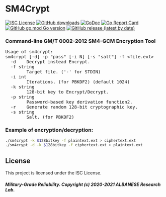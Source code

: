 # SM4Crypt
[![ISC License](http://img.shields.io/badge/license-ISC-blue.svg)](https://github.com/pedroalbanese/sm4crypt/blob/master/LICENSE.md) 
[![GitHub downloads](https://img.shields.io/github/downloads/pedroalbanese/sm4crypt/total.svg?logo=github&logoColor=white)](https://github.com/pedroalbanese/sm4crypt/releases)
[![GoDoc](https://godoc.org/github.com/pedroalbanese/sm4crypt?status.png)](http://godoc.org/github.com/pedroalbanese/sm4crypt)
[![Go Report Card](https://goreportcard.com/badge/github.com/pedroalbanese/sm4crypt)](https://goreportcard.com/report/github.com/pedroalbanese/sm4crypt)
[![GitHub go.mod Go version](https://img.shields.io/github/go-mod/go-version/pedroalbanese/sm4crypt)](https://golang.org)
[![GitHub release (latest by date)](https://img.shields.io/github/v/release/pedroalbanese/sm4crypt)](https://github.com/pedroalbanese/sm4crypt/releases)
### Command-line GM/T 0002-2012 SM4-GCM Encryption Tool
<pre>Usage of sm4crypt:
sm4crypt [-d] -p "pass" [-i N] [-s "salt"] -f &lt;file.ext&gt;
  -d    Decrypt instead Encrypt.
  -f string
        Target file. ('-' for STDIN)
  -i int
        Iterations. (for PBKDF2) (default 1024)
  -k string
        128-bit key to Encrypt/Decrypt.
  -p string
        Password-based key derivation function2.
  -r    Generate random 128-bit cryptographic key.
  -s string
        Salt. (for PBKDF2)</pre>

### Example of encryption/decryption:
```sh
./sm4crypt -k $128bitkey -f plaintext.ext > ciphertext.ext
./sm4crypt -d -k $128bitkey -f ciphertext.ext > plaintext.ext
```

## License

This project is licensed under the ISC License.

##### Military-Grade Reliability. Copyright (c) 2020-2021 ALBANESE Research Lab.
